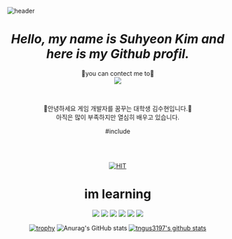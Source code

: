 ![header](https://capsule-render.vercel.app/api?type=Waving&color=gradient&height=200&section=header&text=Welcome!&fontSize=100&fontAlign=70&fontAlignY=40)

<div align="center">
  
# _Hello, my name is Suhyeon Kim and here is my Github profil._

 :e-mail:you can contect me to:e-mail:  
  <a href="mailto:kimsuhun3197@gmail.com" target="_blank"><img src="https://img.shields.io/badge/Gmail-EA4335?style=flat-square&logo=Gmail&logoColor=white"/></a>
  
  <br>
  
:snail:안녕하세요 게임 개발자를 꿈꾸는 대학생 김수현입니다.:snail:  
  아직은 많이 부족하지만 열심히 배우고 있습니다.  

  #include <iostream>
  
  
  <br>
  <br>
  
  [![HIT](https://hits.seeyoufarm.com/api/count/incr/badge.svg?url=https%3A%2F%2Fgithub.com%2Ftngus3197%2Fhit-counter&count_bg=%2379C83D&title_bg=%23555555&icon=&icon_color=%23E7E7E7&title=todays%20visitor%20/%20total%20visitor&edge_flat=false)](https://hits.seeyoufarm.com)
  
# im learning
  
<img src="https://img.shields.io/badge/C-A8B9CC?style=for-the-badge&logo=C&logoColor=white"> <img src="https://img.shields.io/badge/C++-00599C?style=for-the-badge&logo=C%2B%2B&logoColor=white"> <img src="https://img.shields.io/badge/Unity-FFFFFF?style=for-the-badge&logo=Unity&logoColor=black"> <img src="https://img.shields.io/badge/Cisco-1BA0D7?style=for-the-badge&logo=Cisco&logoColor=white"> <img src="https://img.shields.io/badge/Ubuntu-E95420?style=for-the-badge&logo=Ubuntu&logoColor=white"> <img src="https://img.shields.io/badge/Notepad++-90E59A?style=for-the-badge&logo=Notepad%2B%2B&logoColor=black"> 

[![trophy](https://github-profile-trophy.vercel.app/?username=tngus3197)](https://github.com/ryo-ma/github-profile-trophy)
  ![Anurag's GitHub stats](https://github-readme-stats.vercel.app/api?username=tngus3197&show_icons=true&theme=radical)
    [![tngus3197's github stats](https://github-readme-stats.vercel.app/api/top-langs/?username=tngus3197&show_icons=true&hide_border=true&title_color=004386&icon_color=004386&layout=compact)](https://github.com/tngus3197)


</div>
<!--
**tngus3197/tngus3197** is a ✨ _special_ ✨ repository because its `README.md` (this file) appears on your GitHub profile.

Here are some ideas to get you started:

- 🔭 I’m currently working on ...
- 🌱 I’m currently learning ...
- 👯 I’m looking to collaborate on ...
- 🤔 I’m looking for help with ...
- 💬 Ask me about ...
- 📫 How to reach me: ...
- 😄 Pronouns: ...
- ⚡ Fun fact: ...
-->

